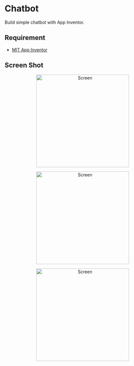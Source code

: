 # Chatbot
Build simple chatbot with App Inventor.

## Requirement
* [MIT App Inventor](https://appinventor.mit.edu)
 
 ## Screen Shot
 <p align="center">
  <img width="300" alt="Screen" src="https://user-images.githubusercontent.com/27751735/86601549-238cd880-bfaa-11ea-958b-6488fee6663b.png">
 </p>
 <p align="center">
  <img width="300" alt="Screen" src="https://user-images.githubusercontent.com/27751735/86601369-e32d5a80-bfa9-11ea-8b88-66097e9dd303.jpg">
 </p>
 <p align="center">
  <img width="300" alt="Screen" src="https://user-images.githubusercontent.com/27751735/86601373-e58fb480-bfa9-11ea-80a5-7e4ea4ecdad4.jpg")
  11ea-9b9c-8849b3bfba7a.png">
 </p>

